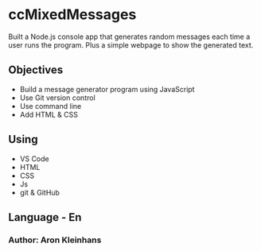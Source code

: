 # ccMixedMessages

Built a Node.js console app that generates random messages each time a user runs the program. 
Plus a simple webpage to show the generated text.

## Objectives

* Build a message generator program using JavaScript
* Use Git version control
* Use command line
* Add HTML & CSS

## Using

* VS Code
* HTML
* CSS
* Js
* git & GitHub

## Language - En

### Author: Aron Kleinhans
